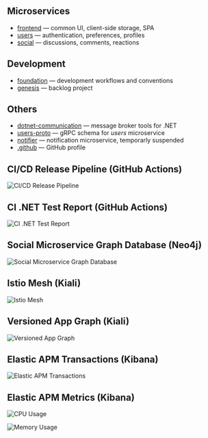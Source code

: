 ## Microservices
- [frontend](https://github.com/crowdparlay/frontend) — common UI, client-side storage, SPA
- [users](https://github.com/crowdparlay/users) — authentication, preferences, profiles
- [social](https://github.com/crowdparlay/social) — discussions, comments, reactions

## Development
- [foundation](https://github.com/crowdparlay/foundation) — development workflows and conventions
- [genesis](https://github.com/orgs/crowdparlay/projects/13/views/4) — backlog project

## Others
- [dotnet-communication](https://github.com/crowdparlay/dotnet-communication) — message broker tools for .NET
- [users-proto](https://github.com/crowdparlay/users-proto) — gRPC schema for *users* microservice
- [notifier](https://github.com/crowdparlay/notifier) — notification microservice, temporarly suspended
- [.github](https://github.com/crowdparlay/.github) — GitHub profile

## CI/CD Release Pipeline (GitHub Actions)
![CI/CD Release Pipeline](https://github.com/user-attachments/assets/397c0637-8274-43d8-aa8e-6e43ea5f63ed)

## CI .NET Test Report (GitHub Actions)
![CI .NET Test Report](https://github.com/user-attachments/assets/4d9e6010-1a95-4350-a4fb-4aefb2f9a664)

## Social Microservice Graph Database (Neo4j)
![Social Microservice Graph Database](https://github.com/user-attachments/assets/994d50e0-d1a5-4dbe-8783-7b5bbdb6f52d)

## Istio Mesh (Kiali)
![Istio Mesh](https://github.com/user-attachments/assets/d9dbc8ea-450e-457e-a71a-4f7dfe4eb9a1)

## Versioned App Graph (Kiali)
![Versioned App Graph](https://github.com/user-attachments/assets/6fd502b6-1004-4040-9e6f-62560b093a9f)

## Elastic APM Transactions (Kibana)
![Elastic APM Transactions](https://github.com/user-attachments/assets/7f7f3852-edfd-414f-8052-84ce1e4ae81d)

## Elastic APM Metrics (Kibana)
![CPU Usage](https://github.com/user-attachments/assets/67ecd545-2f2e-41d2-887d-502099e7e625)

![Memory Usage](https://github.com/user-attachments/assets/eb59ef52-3709-4e3e-875a-7b1ab453b9a2)

